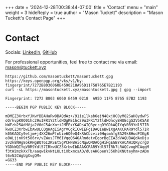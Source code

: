 +++
date = '2024-12-28T00:38:44-07:00'
title = 'Contact'
menu = "main"
weight = 3
hideReply = true
author = "Mason Tuckett"
description = "Mason Tuckett's Contact Page"
+++
# Contact
Socials: [LinkedIn](https://linkedin.com/in/mason-tuckett), [GitHub](https://github.com/masontuckett)


For professional opportunities, feel free to contact me via email: [mason@tuckett.xyz](mailto:mason@tuckett.xyz)

```
https://github.com/masontuckett/masontuckett.gpg
https://keys.openpgp.org/vks/v1/by-fingerprint/7272B8036060E4590218A95D11F58765E7B21193
curl -sL https://masontuckett.xyz/masontuckett.gpg | gpg --import

Fingerprint: 7272 B803 6060 E459 0218  A95D 11F5 8765 E7B2 1193

-----BEGIN PGP PUBLIC KEY BLOCK-----

mDMEZ3XrbxYJKwYBBAHaRw8BAQdAz+/91ie1lkab6ejN48xj8C0yM82SaH8ydwPS
oQrkvpK0O01hc29uIFR1Y2tldHQgKE1hc29uIFR1Y2tldHQncyBHUEcgS2V5KSA8
bWFzb25AdHVja2V0dC54eXo+iJMEExYKADsWIQRycrgDYGDkWQIYqV0R9Ydl57IR
kwUCZ3XrbwIbAwULCQgHAgIiAgYVCgkICwIEFgIDAQIeBwIXgAAKCRAR9Ydl57IR
k05KAQCy9etjm+j4XX26mPfnUie6Q0eQ4kRhCbzvii0HqsmhfgEA29kBHodFIKgB
e8WLjjnH9t586rv/vZWusJTM6IVqqQ64OARndetvEgorBgEEAZdVAQUBAQdAxDju
2v2k8NHg8okRHgBQT6I2KSEt5gPCHNBAicNqwQMDAQgHiHgEGBYKACAWIQRycrgD
YGDkWQIYqV0R9Ydl57IRkwUCZ3XrbwIbDAAKCRAR9Ydl57IRk7LRAQCvogMCAqqM
f3tW2mzkXxTb/aaqwikvNtLULtiXbxmcsAD/dUsAHGpenYJ5Kh8XNUteyhm+zADm
t6vN2CWgUgXvgQM=
=GG33
-----END PGP PUBLIC KEY BLOCK-----
```
